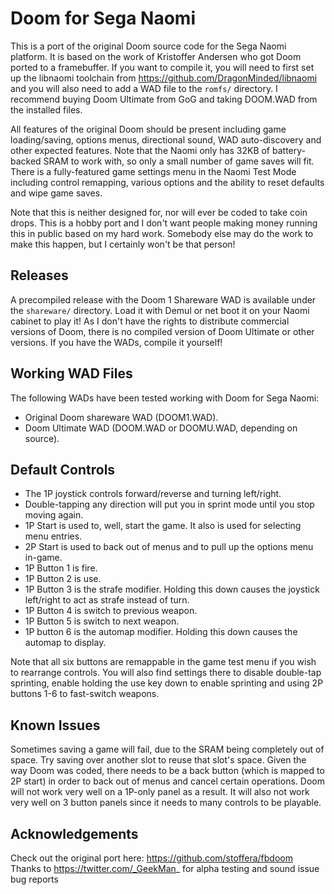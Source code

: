 # Doom for Sega Naomi

This is a port of the original Doom source code for the Sega Naomi platform. It is based on the work of
Kristoffer Andersen who got Doom ported to a framebuffer. If you want to compile it, you will need to
first set up the libnaomi toolchain from https://github.com/DragonMinded/libnaomi and you will also need
to add a WAD file to the `romfs/` directory. I recommend buying Doom Ultimate from GoG and taking DOOM.WAD
from the installed files.

All features of the original Doom should be present including game loading/saving, options menus, directional
sound, WAD auto-discovery and other expected features. Note that the Naomi only has 32KB of battery-backed
SRAM to work with, so only a small number of game saves will fit. There is a fully-featured game settings
menu in the Naomi Test Mode including control remapping, various options and the ability to reset defaults
and wipe game saves.

Note that this is neither designed for, nor will ever be coded to take coin drops. This is a hobby port and
I don't want people making money running this in public based on my hard work. Somebody else may do the work
to make this happen, but I certainly won't be that person!

## Releases

A precompiled release with the Doom 1 Shareware WAD is available under the `shareware/` directory. Load
it with Demul or net boot it on your Naomi cabinet to play it! As I don't have the rights to distribute
commercial versions of Doom, there is no compiled version of Doom Ultimate or other versions. If you have
the WADs, compile it yourself!

## Working WAD Files

The following WADs have been tested working with Doom for Sega Naomi:

* Original Doom shareware WAD (DOOM1.WAD).
* Doom Ultimate WAD (DOOM.WAD or DOOMU.WAD, depending on source).

## Default Controls

* The 1P joystick controls forward/reverse and turning left/right.
* Double-tapping any direction will put you in sprint mode until you stop moving again.
* 1P Start is used to, well, start the game. It also is used for selecting menu entries.
* 2P Start is used to back out of menus and to pull up the options menu in-game.
* 1P Button 1 is fire.
* 1P Button 2 is use.
* 1P Button 3 is the strafe modifier. Holding this down causes the joystick left/right to act as strafe instead of turn.
* 1P Button 4 is switch to previous weapon.
* 1P Button 5 is switch to next weapon.
* 1P button 6 is the automap modifier. Holding this down causes the automap to display.

Note that all six buttons are remappable in the game test menu if you wish to rearrange controls. You will
also find settings there to disable double-tap sprinting, enable holding the use key down to enable sprinting
and using 2P buttons 1-6 to fast-switch weapons.

## Known Issues

Sometimes saving a game will fail, due to the SRAM being completely out of space. Try saving over another
slot to reuse that slot's space. Given the way Doom was coded, there needs to be a back button (which is mapped
to 2P start) in order to back out of menus and cancel certain operations. Doom will not work very well on a
1P-only panel as a result. It will also not work very well on 3 button panels since it needs to many controls
to be playable.

## Acknowledgements

Check out the original port here: https://github.com/stoffera/fbdoom
Thanks to https://twitter.com/_GeekMan_ for alpha testing and sound issue bug reports
